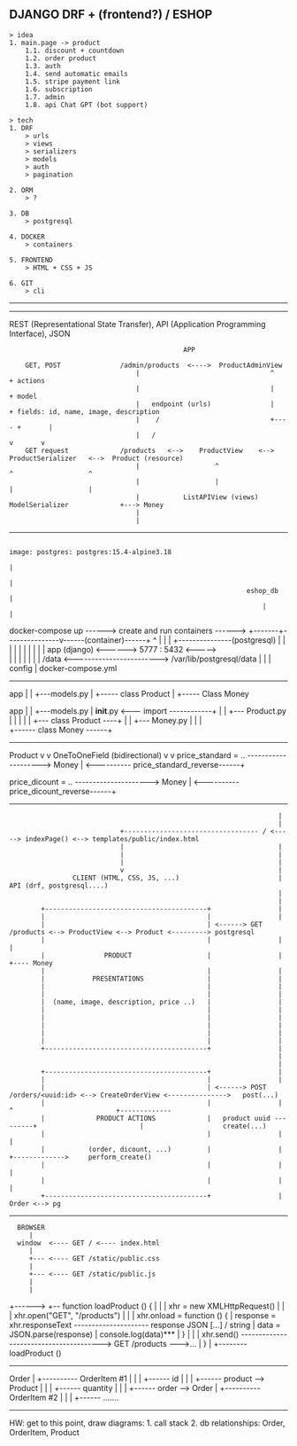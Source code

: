 ## DJANGO DRF + (frontend?) / ESHOP
    > idea
    1. main.page -> product
        1.1. discount + countdown
        1.2. order product
        1.3. auth
        1.4. send automatic emails
        1.5. stripe payment link
        1.6. subscription
        1.7. admin
        1.8. api Chat GPT (bot support)
    
    > tech
    1. DRF
        > urls
        > views
        > serializers
        > models
        > auth
        > pagination

    2. ORM
        > ?

    3. DB
        > postgresql

    4. DOCKER
        > containers

    5. FRONTEND
        > HTML + CSS + JS

    6. GIT
        > cli

-------------------------------------------------------------------------------------------------------------------------------






-------------------------------------------------------------------------------------------------------------------------------
REST (Representational State Transfer), API (Application Programming Interface), JSON


                                                APP

        GET, POST               /admin/products  <---->  ProductAdminView
                                    |                                 ^         + actions
                                    |                                 |         + model
                                    |   endpoint (urls)               |         + fields: id, name, image, description 
                                    |    /                            +---- +       |
                                    |   /                                   v       v
        GET request             /products   <-->    ProductView    <-->   ProductSerializer   <-->  Product (resource)
                                    |                   ^                           ^                   ^
                                    |                   |                           |                   |
                                    |           ListAPIView (views)         ModelSerializer             +---> Money
                                    |
                                    |                                    
-------------------------------------------------------------------------------------------------------------------------------


                                                                            image: postgres: postgres:15.4-alpine3.18
                                                                                    |
                                                                                    |
                                                                eshop_db            |
                                                                    |               |
docker-compose up ------> create and run containers ------> +-------+---------------v------(container)------+
    ^                                                       |
    |                                                       |       +---------------(postgresql)
    |                                                       |       |
    |                                                       |       |
    |                                                       |       |
    |                              app (django) <------>   5777 :  5432  <----->                  
    |                                                       |       |
    |                                                       |       |
    |                                           /data <------------------------>    /var/lib/postgresql/data
    |                                                       |       |
  config
    |
docker-compose.yml

-------------------------------------------------------------------------------------------------------------------------------


app |
    |
    +---models.py
            |
            +----- class Product
            |
            +----- Class Money


app |
    |
    +---models.py
           |
        __init__.py <--- import ------------+
           |                                |
           +--- Product.py                  |
           |         |                      |
           |         +--- class Product ----+
           |                                |
           +--- Money.py                    |
                  |                         |   
                  +------ class Money ------+


-------------------------------------------------------------------------------------------------------------------------------


Product
   v
   v                    OneToOneField (bidirectional)
   v                            v
   price_standard = .. --------------------> Money
                                               |
       <---------- price_standard_reverse------+

   price_dicount = .. ---------------------> Money
                                               |
       <----------  price_dicount_reverse------+


-------------------------------------------------------------------------------------------------------------------------------
                                                                        |
                                                                        |
                                +---------------------------------- / <-----> indexPage() <--> templates/public/index.html
                                |                                       |
                                |                                       |
                                |                                       |
                                v                                       |
                    CLIENT (HTML, CSS, JS, ...)                         |                     API (drf, postgresql....)
                                                                        | 
                                                                        |
            +-----------------------------------------+                 |
            |                                         |                 |
            |                                         | <------> GET  /products <--> ProductView <--> Product <---------> postgresql
            |                                         |                 |                                 |
            |               PRODUCT                   |                 |                                 +---- Money
            |                                         |                 |
            |            PRESENTATIONS                |                 |
            |                                         |                 |
            |                                         |                 |
            |  (name, image, description, price ..)   |                 |
            |                                         |                 |
            |                                         |                 |
            |                                         |                 |
            |                                         |                 |
            |                                         |                 |
            +-----------------------------------------+                 |
                                                                        |
                                                                        |
            +-----------------------------------------+                 |
            |                                         |                 |
            |                                         | <------> POST /orders/<uuid:id> <--> CreateOrderView <--------------->   post(...)
            |                                         |                 |       ^                          +-------------                      
            |             PRODUCT ACTIONS             |   product uuid ---------+                          |                    create(...)
            |                                         |                 |                                  |                        
            |           (order, dicount, ...)         |                 |                                  +------------->     perform_create()
            |                                         |                 |                                                          |
            |                                         |                 |                                                          |
            +-----------------------------------------+                 |                                                       Order <--> pg
                                                    


-------------------------------------------------------------------------------------------------------------------------------
 
 
      BROWSER
         |
      window  <---- GET / <---- index.html
         |
         +--- <---- GET /static/public.css
         |
         +--- <---- GET /static/public.js
         |
         |
+------> +-- function loadProduct () {
|         |
|         xhr = new XMLHttpRequest()
|         |
|         xhr.open("GET", "/products")
|         |
|         xhr.onload = function () {
|           response = xhr.responseText --------------------- response JSON [...] / string
|           data = JSON.parse(response)
|           console.log(data)***
|         }
|         |
|         xhr.send() ---------------------------------------> GET /products --->...
|       }
|
+-------- loadProduct ()

-------------------------------------------------------------------------------------------------------------------------------




Order
  |
  +---------- OrderItem #1
  |               |
  |               +------ id
  |               |
  |               +------ product --> Product
  |               |
  |               +------ quantity
  |               |
  |               +------ order --> Order
  |
  +---------- OrderItem #2
  |               |
  |               +------ .......


  
-------------------------------------------------------------------------------------------------------------------------------


HW: get to this point, draw diagrams:
    1. call stack
    2. db relationships: Order, OrderItem, Product